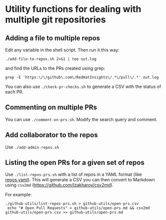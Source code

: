 # Utility functions for dealing with multiple git repositories

## Adding a file to multiple repos

Edit any variable in the shell script. Then run it this way:

```shell
./add-file-to-repos.sh 2>&1 | tee out.log
```

and find the URLs to the PRs created using grep:

```shell
grep -E 'https:\/\/github\.com\/RedHatInsights\/.*\/pull\/.*' out.log
```

You can also use `./check-pr-checks.sh` to generate a CSV with the status of each PR.

## Commenting on multiple PRs

You can use `./comment-on-prs.sh`. Modify the search query and comment.

## Add collaborator to the repos

Use `./add-admin-repos.sh`

## Listing the open PRs for a given set of repos

Use `./list-repos-prs.sh` with a list of repos in a YAML format (like
[repos.yaml](../ansible-utils/playbooks/vars/repos.yaml)). This will generate
a CSV you can then convert to Markdown using `csv2md`
(https://github.com/lzakharov/csv2md).

For example:

```
./github-utils/list-repos-prs.sh > github-utils/open-prs.csv
 echo "# Open Pull Requests" > github-utils/open-prs.md && csv2md github-utils/open-prs.csv >> github-utils/open-prs.md
```
